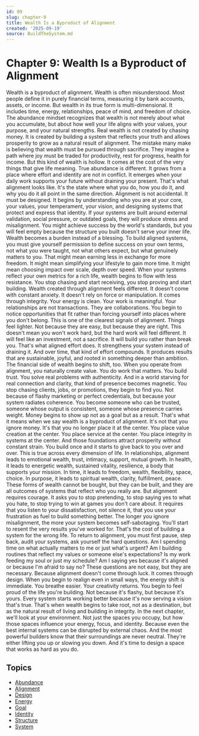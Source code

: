 ```yaml
---
id: 09
slug: chapter-9
title: Wealth Is a Byproduct of Alignment
created: '2025-09-19'
source: BuildTheSystem.md
---
```


# Chapter 9: Wealth Is a Byproduct of Alignment

Wealth is a byproduct of alignment.
Wealth is often misunderstood.
Most people define it in purely financial terms, measuring it by bank accounts, assets, or income.
But wealth in its true form is multi-dimensional.
It includes time, energy, relationships, peace of mind, and freedom of choice.
The abundance mindset recognizes that wealth is not merely about what you accumulate, but about how well your life aligns with your values, your purpose, and your natural strengths.
Real wealth is not created by chasing money.
It is created by building a system that reflects your truth and allows prosperity to grow as a natural result of alignment.
The mistake many make is believing that wealth must be pursued through sacrifice.
They imagine a path where joy must be traded for productivity, rest for progress, health for income.
But this kind of wealth is hollow.
It comes at the cost of the very things that give life meaning.
True abundance is different.
It grows from a place where effort and identity are not in conflict.
It emerges when your daily work supports your future without draining your present.
That's what alignment looks like.
It's the state where what you do, how you do it, and why you do it all point in the same direction.
Alignment is not accidental.
It must be designed.
It begins by understanding who you are at your core, your values, your temperament, your vision, and designing systems that protect and express that identity.
If your systems are built around external validation, social pressure, or outdated goals, they will produce stress and misalignment.
You might achieve success by the world's standards, but you will feel empty because the structure you built doesn't serve your inner life.
Wealth becomes a burden instead of a blessing.
To build aligned systems, you must give yourself permission to define success on your own terms, not what you were taught, not what others expect, but what genuinely matters to you.
That might mean earning less in exchange for more freedom.
It might mean simplifying your lifestyle to gain more time.
It might mean choosing impact over scale, depth over speed.
When your systems reflect your own metrics for a rich life, wealth begins to flow with less resistance.
You stop chasing and start receiving, you stop proving and start building.
Wealth created through alignment feels different.
It doesn't come with constant anxiety.
It doesn't rely on force or manipulation.
It comes through integrity.
Your energy is clean.
Your work is meaningful.
Your relationships are not transactions.
They are collaborations.
You begin to notice opportunities that fit rather than forcing yourself into places where you don't belong.
This is one of the clearest signals of alignment.
Things feel lighter.
Not because they are easy, but because they are right.
This doesn't mean you won't work hard, but the hard work will feel different.
It will feel like an investment, not a sacrifice.
It will build you rather than break you.
That's what aligned effort does.
It strengthens your system instead of draining it.
And over time, that kind of effort compounds.
It produces results that are sustainable, joyful, and rooted in something deeper than ambition.
The financial side of wealth begins to shift, too.
When you operate from alignment, you naturally create value.
You do work that matters.
You build trust.
You solve real problems with authenticity.
And in a world starving for real connection and clarity, that kind of presence becomes magnetic.
You stop chasing clients, jobs, or promotions, they begin to find you.
Not because of flashy marketing or perfect credentials, but because your system radiates coherence.
You become someone who can be trusted, someone whose output is consistent, someone whose presence carries weight.
Money begins to show up not as a goal but as a result.
That's what it means when we say wealth is a byproduct of alignment.
It's not that you ignore money.
It's that you no longer place it at the center.
You place value creation at the center.
You place service at the center.
You place integrity in systems at the center.
And those foundations attract prosperity without constant strain.
You build once and it starts to give back to you over and over.
This is true across every dimension of life.
In relationships, alignment leads to emotional wealth, trust, intimacy, support, mutual growth.
In health, it leads to energetic wealth, sustained vitality, resilience, a body that supports your mission.
In time, it leads to freedom, wealth, flexibility, space, choice.
In purpose, it leads to spiritual wealth, clarity, fulfillment, peace.
These forms of wealth cannot be bought, but they can be built, and they are all outcomes of systems that reflect who you really are.
But alignment requires courage.
It asks you to stop pretending, to stop saying yes to what you hate, to stop trying to win at games you don't care about.
It requires that you listen to your dissatisfaction, not silence it, that you use your frustration as fuel to build something better.
The longer you ignore misalignment, the more your system becomes self-sabotaging.
You'll start to resent the very results you've worked for.
That's the cost of building a system for the wrong life.
To return to alignment, you must first pause, step back, audit your systems, ask yourself the hard questions.
Am I spending time on what actually matters to me or just what's urgent?
Am I building routines that reflect my values or someone else's expectations?
Is my work feeding my soul or just my schedule?
Am I saying yes because it's aligned or because I'm afraid to say no?
These questions are not easy, but they are necessary.
Because alignment doesn't come through luck.
It comes through design.
When you begin to realign even in small ways, the energy shift is immediate.
You breathe easier.
Your creativity returns.
You begin to feel proud of the life you're building.
Not because it's flashy, but because it's yours.
Every system starts working better because it's now serving a vision that's true.
That's when wealth begins to take root, not as a destination, but as the natural result of living and building in integrity.
In the next chapter, we'll look at your environment.
Not just the spaces you occupy, but how those spaces influence your energy, focus, and identity.
Because even the best internal systems can be disrupted by external chaos.
And the most powerful builders know that their surroundings are never neutral.
They're either lifting you up or slowing you down.
And it's time to design a space that works as hard as you do.

## Topics
- [Abundance](docs/topics/abundance.md)
- [Alignment](docs/topics/alignment.md)
- [Design](docs/topics/design.md)
- [Energy](docs/topics/energy.md)
- [Goal](docs/topics/goal.md)
- [Identity](docs/topics/identity.md)
- [Structure](docs/topics/structure.md)
- [System](docs/topics/system.md)
